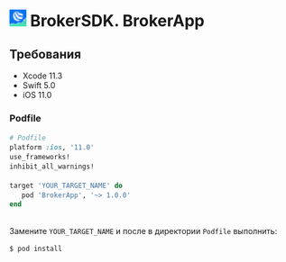 <img src="https://github.com/BCS-Broker/BrokerApp/blob/master/logo.png"  width="30" height="30"> BrokerSDK. BrokerApp
======================================
## Требования

* Xcode 11.3
* Swift 5.0
* iOS 11.0
 
### Podfile

```ruby
# Podfile
platform :ios, '11.0'
use_frameworks!
inhibit_all_warnings!

target 'YOUR_TARGET_NAME' do
   pod 'BrokerApp', '~> 1.0.0' 
end
 
```

Замените `YOUR_TARGET_NAME` и после в директории `Podfile` выполнить:

```bash
$ pod install
```
 
